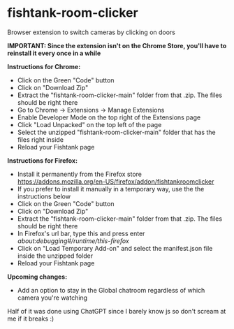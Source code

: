 # fishtank-room-clicker
Browser extension to switch cameras by clicking on doors

**IMPORTANT: Since the extension isn't on the Chrome Store, you'll have to reinstall it every once in a while**

**Instructions for Chrome:**
- Click on the Green "Code" button
- Click on "Download Zip"
- Extract the "fishtank-room-clicker-main" folder from that .zip. The files should be right there
- Go to Chrome -> Extensions -> Manage Extensions
- Enable Developer Mode on the top right of the Extensions page
- Click "Load Unpacked" on the top left of the page
- Select the unzipped "fishtank-room-clicker-main" folder that has the files right inside
- Reload your Fishtank page

**Instructions for Firefox:**
- Install it permanently from the Firefox store https://addons.mozilla.org/en-US/firefox/addon/fishtankroomclicker
- If you prefer to install it manually in a temporary way, use the the instructions below
- Click on the Green "Code" button
- Click on "Download Zip"
- Extract the "fishtank-room-clicker-main" folder from that .zip. The files should be right there
- In Firefox's url bar, type this and press enter _about:debugging#/runtime/this-firefox_
- Click on "Load Temporary Add-on" and select the manifest.json file inside the unzipped folder
- Reload your Fishtank page

**Upcoming changes:**
- Add an option to stay in the Global chatroom regardless of which camera you're watching

Half of it was done using ChatGPT since I barely know js so don't scream at me if it breaks :)

